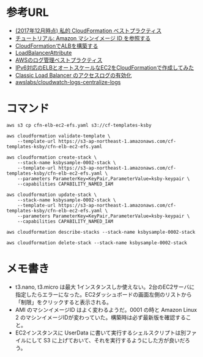 # 参考URL

* [(2017年12月時点) 私的 CloudFormation ベストプラクティス](https://qiita.com/yasuhiroki/items/8463eed1c78123313a6f)
* [チュートリアル: Amazon マシンイメージ ID を参照する](https://docs.aws.amazon.com/ja_jp/AWSCloudFormation/latest/UserGuide/walkthrough-custom-resources-lambda-lookup-amiids.html)
* [CloudFormationでALBを構築する](https://dev.classmethod.jp/cloud/aws/cloudformation-alb/)
* [LoadBalancerAttribute](https://docs.aws.amazon.com/ja_jp/elasticloadbalancing/latest/APIReference/API_LoadBalancerAttribute.html)
* [AWSのログ管理ベストプラクティス](https://www.slideshare.net/akuwano/aws-77583244)
* [IPv6対応のELBとオートスケールなEC2をCloudFormationで作成してみた](https://dev.classmethod.jp/cloud/aws/ipv6-cfn-alb-autoscale-ec2/)
* [Classic Load Balancer のアクセスログの有効化](https://docs.aws.amazon.com/ja_jp/elasticloadbalancing/latest/classic/enable-access-logs.html)
* [awslabs/cloudwatch-logs-centralize-logs](https://github.com/awslabs/cloudwatch-logs-centralize-logs)

# コマンド

```
aws s3 cp cfn-elb-ec2-efs.yaml s3://cf-templates-ksby

aws cloudformation validate-template \
    --template-url https://s3-ap-northeast-1.amazonaws.com/cf-templates-ksby/cfn-elb-ec2-efs.yaml

aws cloudformation create-stack \
    --stack-name ksbysample-0002-stack \
    --template-url https://s3-ap-northeast-1.amazonaws.com/cf-templates-ksby/cfn-elb-ec2-efs.yaml \
    --parameters ParameterKey=KeyPair,ParameterValue=ksby-keypair \
    --capabilities CAPABILITY_NAMED_IAM

aws cloudformation update-stack \
    --stack-name ksbysample-0002-stack \
    --template-url https://s3-ap-northeast-1.amazonaws.com/cf-templates-ksby/cfn-elb-ec2-efs.yaml \
    --parameters ParameterKey=KeyPair,ParameterValue=ksby-keypair \
    --capabilities CAPABILITY_NAMED_IAM

aws cloudformation describe-stacks --stack-name ksbysample-0002-stack

aws cloudformation delete-stack --stack-name ksbysample-0002-stack

```

# メモ書き

* t3.nano, t3.micro は最大 1インスタンスしか使えない。2台のEC2サーバに指定したらエラーになった。EC2ダッシュボードの画面左側のリストから「制限」をクリックすると表示される。
* AMI のマシンイメージID はよく変わるようだ。0001 の時と Amazon Linux 2 のマシンイメージIDが変わっていた。構築時は必ず最新版を確認すること。
* EC2インスタンスに UserData に書いて実行するシェルスクリプトは別ファイルにして S3 に上げておいて、それを実行するようにした方が良いだろう。
